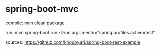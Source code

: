 # spring-boot-mvc

compile:
mvn clean package

run:
mvn spring-boot:run -Drun.arguments="spring.profiles.active=test"


sources:
https://github.com/khoubyari/spring-boot-rest-example